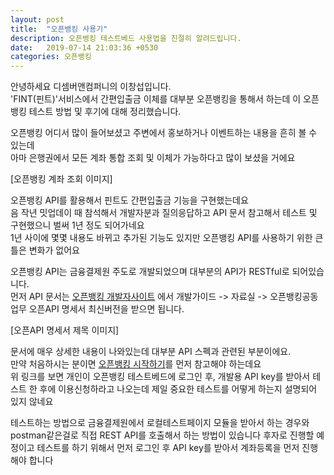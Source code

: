 ```yaml
---
layout: post
title:  "오픈뱅킹 사용기"
description: 오픈뱅킹 테스트베드 사용법을 친절히 알려드립니다.
date:   2019-07-14 21:03:36 +0530
categories: 오픈뱅킹
---
```

안녕하세요 디셈버앤컴퍼니의 이창섭입니다.   
'FINT(핀트)'서비스에서 간편입출금 이체를 대부분 오픈뱅킹을 통해서 하는데 이 오픈뱅킹 테스트 방법 및 후기에 대해 정리했습니다.

오픈뱅킹 어디서 많이 들어보셨고 주변에서 홍보하거나 이벤트하는 내용을 흔히 볼 수 있는데  
아마 은행권에서 모든 계좌 통합 조회 및 이체가 가능하다고 많이 보셨을 거에요   

[오픈뱅킹 계좌 조회 이미지]

오픈뱅킹 API를 활용해서 핀트도 간편입출금 기능을 구현했는데요  
음 작년 밋업데이 때 참석해서 개발자분과 질의응답하고 API 문서 참고해서 테스트 및 구현했으니 벌써 1년 정도 되어가네요   
1년 사이에 몇몇 내용도 바뀌고 추가된 기능도 있지만 오픈뱅킹 API를 사용하기 위한 큰 틀은 변화가 없어요  

오픈뱅킹 API는 금융결제원 주도로 개발되었으며 대부분의 API가 RESTful로 되어있습니다.   
먼저 API 문서는 [오픈뱅킹 개발자사이트](https://developers.openbanking.or.kr/guide/sdkdownload) 에서 개발가이드 -> 자료실 -> 오픈뱅킹공동업무 오픈API 명세서 최신버전을 받으면 됩니다.   

[오픈API 명세서 제목 이미지]

문서에 매우 상세한 내용이 나와있는데 대부분 API 스펙과 관련된 부분이에요.   
만약 처음하시는 분이면 [오픈뱅킹 시작하기](https://developers.openbanking.or.kr/guide/start)를 먼저 참고해야 하는데요   
위 링크를 보면 개인이 오픈뱅킹 테스트베드에 로그인 후, 개발용 API key를 받아서 테스트 한 후에 이용신청하라고 나오는데
제일 중요한 테스트를 어떻게 하는지 설명되어 있지 않네요

테스트하는 방법으로 금융결제원에서 로컬테스트페이지 모듈을 받아서 하는 경우와 postman같은걸로 직접 REST API를 호출해서 하는 방법이 있습니다
후자로 진행할 예정이고 테스트를 하기 위해서 먼저 로그인 후 API key를 받아서 계좌등록을 먼저 진행해야 합니다
